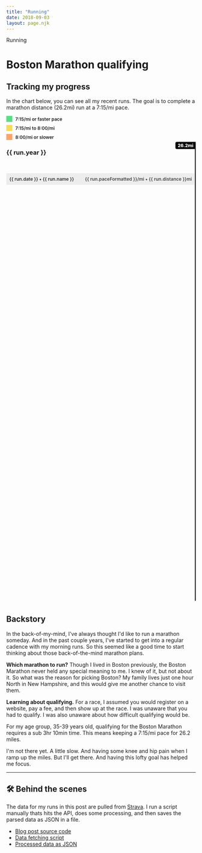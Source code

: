 ```yaml
---
title: "Running"
date: 2018-09-03
layout: page.njk
---
```


<div class="page-tag">Running</div>

<h1 class="page-title">Boston Marathon qualifying</h1>

<h2 class="page-subtitle">Tracking my progress</h2>

In the chart below, you can see all my recent runs. The goal is to complete a marathon distance (26.2mi) run at a 7:15/mi pace.

<div class="legend">
  <div class="color-info">
      <div class="swatch" style="background-color: #58DF82"></div>7:15/mi or faster pace
  </div>
  <div class="color-info">
    <div class="swatch" style="background-color: #F6DC58"></div>7:15/mi to 8:00/mi
  </div>
  <div class="color-info">
    <div class="swatch" style="background-color: #FCA469"></div>8:00/mi or slower
  </div>
</div>

<div id="runs" class="runs">
  <div class="distance-goal">26.2mi</div>
  <div v-for="(run, index) in flatRuns">
    <transition
      appear
      appear-class="slide-start"
      appear-to-class="slide-end"
    >
      <div class="row" :style="getTransition(index)">
        <h3
          v-if="index === 0 || (index > 0 && run.year !== flatRuns[index - 1].year)"
          class="year"
        >
          {{ run.year }}
        </h3>
        <div
          v-if="hasComment(run.id)"
          class="comment"
          :class="`comment-${comments[run.id].type}`"
        >
          <div class="comment-icon"></div>
          <div class="comment-text" v-html="comments[run.id].text"></div>
        </div>
        <div class="run">
          <div class="run-name">
            <a :href="`//strava.com/activities/${run.id}`">{{ run.date }} • {{ run.name }}</a>
          </div>
          <div class="run-metrics">
            {{ run.paceFormatted }}/mi • {{ run.distance }}mi
          </div>
          <div class="distance-bar" :style="`
            width: ${run.distancePercent}%;
            background-color: ${getPaceColor(run.pace)};
          `">
          </div>
        </div>
      </div>
    </transition>
  </div>

</div>

## Backstory

In the back-of-my-mind, I've always thought I'd like to run a marathon someday. And in the past couple years, I've started to get into a regular cadence with my morning runs. So this seemed like a good time to start thinking about those back-of-the-mind marathon plans.

**Which marathon to run?** Though I lived in Boston previously, the Boston Marathon never held any special meaning to me. I knew of it, but not about it. So what was the reason for picking Boston? My family lives just one hour North in New Hampshire, and this would give me another chance to visit them.

**Learning about qualifying.** For a race, I assumed you would register on a website, pay a fee, and then show up at the race. I was unaware that you had to qualify. I was also unaware about how difficult qualifying would be.

For my age group, 35-39 years old, qualifying for the Boston Marathon requires a sub 3hr 10min time. This means
keeping a 7:15/mi pace for 26.2 miles.

I'm not there yet. A little slow. And having some knee and hip pain when I ramp up the miles. But I'll get there. And having this lofty goal has helped me focus.

---

## 🛠 Behind the scenes

The data for my runs in this post are pulled from [Strava](//strava.com). I run a script manually thats hits the API, does some processing, and then saves the parsed data as JSON in a file.

- [Blog post source code](https://raw.githubusercontent.com/lokesh/lokesh-dhakar/master/src/running.md)
- [Data fetching script](https://github.com/lokesh/lokesh-dhakar/blob/master/refresh-data.js#L8)
- [Processed data as JSON](https://github.com/lokesh/lokesh-dhakar/blob/master/src/data/strava-activities-edited-runs.json)



<style>
.page-title {
  margin-bottom: 4px;
}

.slide-start.row {
  opacity: 0;
  transform: translateX(-40px);
}

.slide-end.row {
  opacity: 1;
  transform: translateX(0);
}

.color-info {
  display: flex;
  align-items: center;
  margin-bottom: 8px;
  font-size: 12px;
  font-weight: 600;
}

.swatch {
  display: inline-block;
  width: 16px;
  height: 16px;
  margin-right: 8px;
  border-radius: var(--border-radius);
}

.runs {
  position: relative;
  min-height: 1200px;
  margin-bottom: 36px;
  border-right: 2px solid #000;
}

.distance-goal {
  position: absolute;
  top: -18px;
  right: -2px;
  padding: 2px 0;
  width: 54px;
  text-align: center;
  color: white;
  font-size: 12px;
  font-weight: 800;
  background-color: #000;
  border-radius: 4px 0 0 4px;
}

.comment {
  display: flex;
  padding: 8px 8px 20px 8px;
  max-width: 32em;
  text-align: center;
}

.comment-icon {
  font-size: 24px;
  margin-right: 8px;
}

.comment-text {
  font-size: 13px;
  line-height: 1.4em;
}

.comment-text em {
  font-style: normal;
  font-weight: 600;
}

.comment-text em::after {
  content: ' -';
}

.comment-injury .comment-icon::after {
  content: '🤕';
}

.comment-injury  .comment-text {
  text-align: left;
}

.comment.comment-achievement,
.comment.comment-race {
  justify-content: center;
  align-items: center;
  padding-top: 4px;
  padding-bottom: 12px;
}
.comment-achievement .comment-text,
.comment-race .comment-text {
  position: relative;
  top: -1px;
  font-weight: 600;
  font-size: 14px;
}

.comment-achievement .comment-icon::after {
  content: '🏆';
}

.comment-race .comment-icon::after {
  content: '🏁';
}

.run {
  position: relative;
  display: flex;
  justify-content: space-between;
  background-color: #EDEDED;
  font-size: 12px;
  font-weight: 600;
  margin-bottom: 12px;
  border-radius: var(--border-radius) 0 0 var(--border-radius);
}

.run a {
  color: #000;
}

.run-name {
  z-index: 1;
  opacity: 0.8;
  padding: 8px;
  white-space: nowrap;
  overflow: hidden;
  text-overflow: ellipsis;
}

.run-metrics {
  z-index: 1;
  display: flex;
  align-items: center;
  flex: 0 0 auto;
  opacity: 0.8;
  padding: 8px;
  text-align: right;
  display: flex;
  align-items: center;
}

.distance-bar {
  z-index: 0;
  position: absolute;
  width: 100%;
  height: 100%;
  border-radius: var(--border-radius) 0 0 var(--border-radius);
}
</style>

<script src="/js/axios.min.js"></script>
<script src="/js/vue.min.js"></script>

<script>

// ------
// CONFIG
// ------

// Hide any steep runs with avg elevation gain more than X ft per mile.
let MAX_ELEVATION_PER_MILE = 100;

// --------
// COMMENTS
// --------

var app = new Vue({
  el: '#runs',

  data() {
    return {
      runs: [],
      comments: {
        1774076006: {
          type: 'achievement',
          text: 'First mile under 5:30'
        },
        1426144555: {
          type: 'race',
          text: 'Race • 2018 Bay to Breakers',
        },
        1798971397:{
          type: 'race',
          text: 'Race • 2018 Bridge to Bridge 5k'
        },
        1173566338: {
          type: 'race',
          text: 'Race • 2017 JP Morgan Corporate Challenge 5k'
        },
        657497518: {
          type: 'achievement',
          text: 'First mile under 6 minutes'
        },
        1830959635: {
          type: 'injury',
          text: `I'm having some pain in my left ankle which,
           started the day after a hard effort up a steep hill. The ankle pain goes in and out,
          but has lingered for over a week now. I'm pausing my running for a couple of weeks to
          recover.`,
        },
        1830959635: {
          type: 'achievement',
          text: `10 miles at 7:15/mi pace`,
        },
        1735738378: {
          type: 'injury',
          text: `I attemped my first half-marathon, the SF Half. Unfortunately I had knee pain
          that started just a mile in. The likelihood of me finishing was slim, and injury high,
          so I cut my losses after finishing five miles.`
        },
      }
    };
  },

  computed: {
    flatRuns() {
      return this.runs.filter(run => {
        return (run.elevation / run.distance) < MAX_ELEVATION_PER_MILE;
      })
    },
  },

  created() {
    axios.get('/data/strava-activities-edited-runs.json')
    .then((response) => {
      this.runs = response.data;
    })
    .catch((error) => {
      console.log(error);
    })
  },

  methods: {
    getPaceColor(pace) {
      let paceColor;
      if (pace > 8) {
        paceColor = '#FCA469';
      } else if (pace > 7.27) {
        paceColor = '#F6DC58';
      } else {
        paceColor = '#58DF82';
      }
      return paceColor;
    },
    getTransition(index) {
      return (index < 40) ? `transition: all 0.5s ${(index + 5) * 0.05}s`: '';
    },
    hasComment(id) {
      return this.comments.hasOwnProperty(id);
    }
  }
});
</script>


